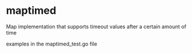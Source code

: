# maptimed
Map implementation that supports timeout values after a certain amount of time

examples in the maptimed_test.go file
